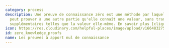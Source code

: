 ```yaml
---
category: process
description: Une preuve de connaissance zéro est une méthode par laquelle une partie
  peut prouver à une autre partie qu'elle connaît une valeur, sans transmettre d'informations
  supplémentaires telles que la valeur elle-même. En savoir plus [cliquez-ici](https://fr.wikipedia.org/wiki/Preuve_à_divulgation_nulle_de_connaissance)
icon: https://res.cloudinary.com/helpful-places/image/upload/v1664832754/dtpr-icons/process/zero-knowledge-proof_ttvjz0.svg
id: zero_knowledge_proofs
name: Les preuves à apport nul de connaissance
---
```

